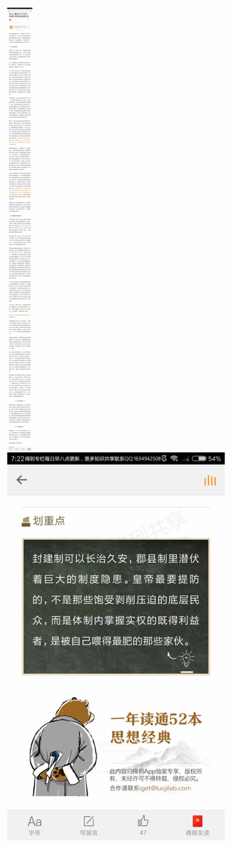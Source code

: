 ![](../../images/2017年11月/XY1108曹囧《六代论》：封建与专制的制度对比.jpg)
![](../../images/2017年11月/XY1108曹囧《六代论》：封建与专制的制度对比2.jpg)
